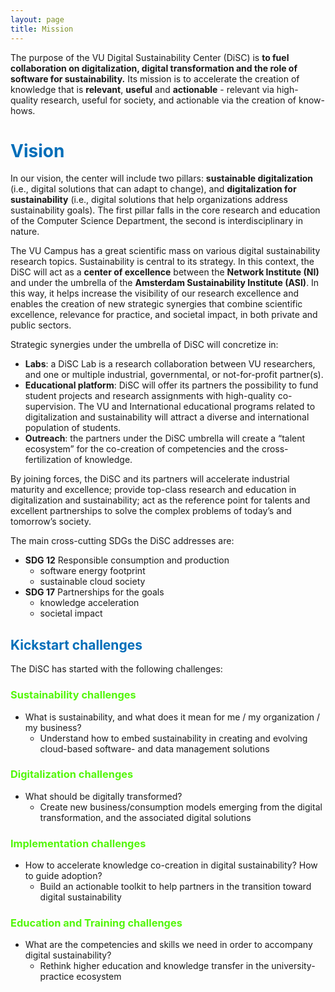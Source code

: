 ```yaml
---
layout: page
title: Mission
---
```


The purpose of the VU Digital Sustainability Center (DiSC) is **to fuel collaboration on digitalization, digital transformation and the role of software for sustainability.**
Its mission is to accelerate the creation of knowledge that is **relevant**, **useful** and **actionable** - relevant via
high-quality research, useful for society, and actionable via the creation of know-hows.

# <span style="color:#006eb9">Vision</span>
In our vision, the center will include two pillars: **sustainable digitalization** (i.e., digital solutions that can adapt to
change), and **digitalization for sustainability** (i.e., digital solutions that help organizations address
sustainability goals). The first pillar falls in the core research and education of the Computer Science
Department, the second is interdisciplinary in nature.

The VU Campus has a great scientific mass on various digital sustainability research topics. Sustainability is
central to its strategy. In this context, the DiSC will act as a **center of excellence** between the **Network Institute (NI)** 
and under the umbrella of the **Amsterdam Sustainability Institute (ASI)**. In this way, it helps increase the visibility of our
research excellence and enables the creation of new strategic synergies that combine scientific excellence,
relevance for practice, and societal impact, in both private and public sectors.

Strategic synergies under the umbrella of DiSC will concretize in:
  * **Labs**: a DiSC Lab is a research collaboration between VU researchers, and one or multiple industrial, governmental, or
not-for-profit partner(s).
  * **Educational platform**: DiSC will offer its partners the possibility to fund student projects and research
assignments with high-quality co-supervision. The VU and International educational programs related to
digitalization and sustainability will attract a diverse and international population of students.
  * **Outreach**: the partners under the DiSC umbrella will create a “talent ecosystem” for the co-creation of
competencies and the cross-fertilization of knowledge.

By joining forces, the DiSC and its partners will accelerate industrial maturity and excellence; provide top-class
research and education in digitalization and sustainability; act as the reference point for talents and excellent
partnerships to solve the complex problems of today’s and tomorrow’s society.

The main cross-cutting SDGs the DiSC addresses are:
* **SDG 12** Responsible consumption and production
  * software energy footprint
  * sustainable cloud society
* **SDG 17** Partnerships for the goals
  * knowledge acceleration
  * societal impact
  
## <span style="color:#006eb9">Kickstart challenges</span>
The DiSC has started with the following challenges:

### <span style="color:#53f60a">Sustainability challenges</span>
* What is sustainability, and what does it mean for me / my organization / my business?
  * Understand how to embed sustainability in creating and evolving cloud-based software- and
data management solutions

### <span style="color:#53f60a">Digitalization challenges</span>
* What should be digitally transformed?
  * Create new business/consumption models emerging from the digital transformation, and the
associated digital solutions

### <span style="color:#53f60a">Implementation challenges</span>
* How to accelerate knowledge co-creation in digital sustainability? How to guide adoption?
  * Build an actionable toolkit to help partners in the transition toward digital sustainability

### <span style="color:#53f60a">Education and Training challenges</span>
* What are the competencies and skills we need in order to accompany digital sustainability?
  * Rethink higher education and knowledge transfer in the university-practice ecosystem
